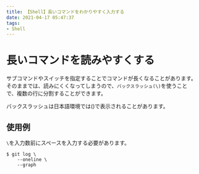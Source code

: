 ```yaml
---
title: 【Shell】長いコマンドをわかりやすく入力する
date: 2021-04-17 05:47:37
tags:
- Shell
---
```

# 長いコマンドを読みやすくする
サブコマンドやスイッチを指定することでコマンドが長くなることがあります。そのままでは、読みにくくなってしまうので、`バックスラッシュ(\)`を使うことで、複数の行に分割することができます。

バックスラッシュは日本語環境では(\)で表示されることがあります。

## 使用例
`\`を入力数前にスペースを入力する必要があります。
```
$ git log \
	--oneline \
	--graph
```

